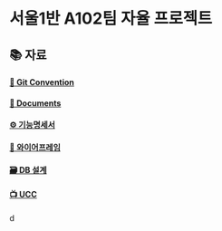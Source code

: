 # 서울1반 A102팀 자율 프로젝트

## 📚 자료
#### [🔖 Git Convention](https://jade-puffin-ae5.notion.site/Convention-d58fdb6a3b1b46e9b2582f8db560685b)

#### [📄 Documents](https://jade-puffin-ae5.notion.site/198da8b96b0f4d79bdcf43180b955273)

#### [⚙️ 기능명세서](https://docs.google.com/spreadsheets/d/1G_F8xDsXFsFr3tqYknjU2vD3FG-4gd2p5jbI4qx72lk/edit#gid=0)

#### [🍻 와이어프레임](https://www.figma.com/file/CXrbBcaXfdqFolMzwmwCxZ/%EC%9E%90%EC%9C%A8%ED%94%84%EB%A1%9C%EC%A0%9D%ED%8A%B8?node-id=4%3A9)

#### [🗃 DB 설계](https://www.erdcloud.com/d/zrrH6z22So59hjqCj)

#### [📺 UCC]()  

d

